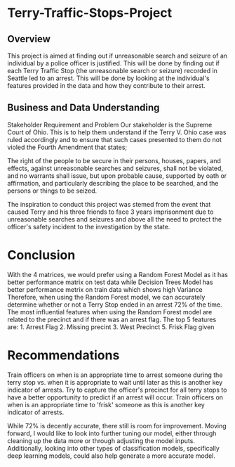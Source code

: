 # Terry-Traffic-Stops-Project
## Overview
This project is aimed at finding out if unreasonable search and seizure of an individual by a police officer is justified. This will be done by finding out if each Terry Traffic Stop (the unreasonable search or seizure) recorded in Seattle led to an arrest. This will be done by looking at the individual's features provided in the data and how they contribute to their arrest.

## Business and Data Understanding
Stakeholder Requirement and Problem
Our stakeholder is the Supreme Court of Ohio. This is to help them understand if the Terry V. Ohio case was ruled accordingly and to ensure that such cases presented to them do not violed the Fourth Amendment that states;

The right of the people to be secure in their persons, houses, papers, and effects, against unreasonable searches and seizures, shall not be violated, and no warrants shall issue, but upon probable cause, supported by oath or affirmation, and particularly describing the place to be searched, and the persons or things to be seized.

The inspiration to conduct this project was stemed from the event that caused Terry and his three friends to face 3 years imprisonment due to unreasonable searches and seizures and above all the need to protect the officer's safety incident to the investigation by the state.
 









# Conclusion
With the 4 matrices, we would prefer using a Random Forest Model as it has better performance matrix on test data while Decision Trees Model has better performance metrix on train data which shows high Variance
Therefore, when using the Random Forest model, we can accurately determine whether or not a Terry Stop ended in an arrest 72% of the time. The most influential features when using the Random Forest model are related to the precinct and if there was an arrest flag. 
The top 5 features are: 
    1. Arrest Flag 
    2. Missing precint 
    3. West Precinct 
    5. Frisk Flag given
    

# Recommendations

Train officers on when is an appropriate time to arrest someone during the terry stop vs. when it is appropriate to wait until later as this is another key indicator of arrests.
Try to capture the officer's precinct for all terry stops to have a better opportunity to predict if an arrest will occur.
Train officers on when is an appropriate time to 'frisk' someone as this is another key indicator of arrests.

While 72% is decently accurate, there still is room for improvement. Moving forward, I would like to look into further tuning our model, either through cleaning up the data more or through adjusting the model inputs. Additionally, looking into other types of classification models, specifically deep learning models, could also help generate a more accurate model.


